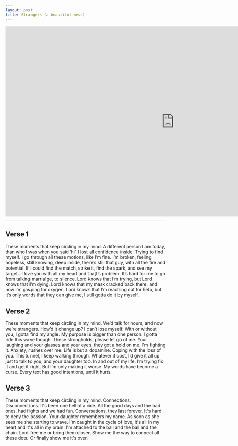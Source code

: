 ```yaml
---
layout: post
title: Strangers (a beautiful mess)
---
```


<iframe width="1061" height="597" src="https://www.youtube.com/embed/8iPkUIURMsY" frameborder="0" allow="accelerometer; autoplay; clipboard-write; encrypted-media; gyroscope; picture-in-picture" allowfullscreen></iframe>

---- 

## Verse 1

These moments that keep circling in my mind. A different person I am today, than who I was when you said ‘hi’. I lost all confidence inside. Trying to find myself. I go through all these motions, like I’m fine. I’m broken, feeling hopeless, still knowing, deep inside, there’s still that guy, with all the fire and potential. If I could find the match, strike it, find the spark, and see my target...I love you with all my heart and tha[t’s problem. It’s hard for me to go from talking marria]ge, to silence. Lord knows that I’m trying, but Lord knows that I’m dying. Lord knows that my mask cracked back there, and now I’m gasping for oxygen. Lord knows that I’m reaching out for help, but it’s only words that they can give me, I still gotta do it by myself.

## Verse 2

These moments that keep circling in my mind. We’d talk for hours, and now we’re strangers. How’d it change up? I can’t lose myself. With or without you, I gotta find my angle. My purpose is bigger than one person. I gotta ride this wave though. These strongholds, please let go of me. Your laughing and your glasses and your eyes, they got a hold on me. I'm fighting it. Anxiety, rushes over me. Life is but a dopamine. Coping with the loss of you. This tunnel, I keep walking through. Whatever it cost, I’d give it all up just to talk to you, and your daughter too. In and out of my life. I’m trying fix it and get it right. But I’m only making it worse. My words have become a curse. Every text has good intentions, until it hurts.

## Verse 3

These moments that keep circling in my mind. Connections. Disconnections. It's been one hell of a ride. All the good days and the bad ones. had fights and we had fun. Conversations, they last forever. It's hard to deny the passion. Your daughter remembers my name. As soon as she sees me she starting to wave. I'm caught in the cycle of love, it's all in my heart and it's all in my brain. I'm attached to the ball and the ball and the chain. Lord free me or bring them closer. Show me the way to connect all these dots. Or finally show me it's over. 